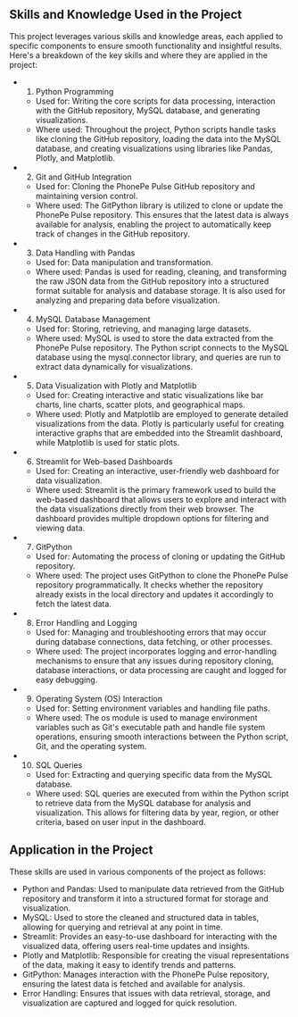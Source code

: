 ## Skills and Knowledge Used in the Project
This project leverages various skills and knowledge areas, each applied to specific components to ensure smooth functionality and insightful results. Here's a breakdown of the key skills and where they are applied in the project:

- 1. Python Programming
   * Used for: Writing the core scripts for data processing, interaction with the GitHub repository, MySQL database, and generating visualizations.
   * Where used: Throughout the project, Python scripts handle tasks like cloning the GitHub repository, loading the data into the MySQL database, and 
    creating visualizations using libraries like Pandas, Plotly, and Matplotlib.

- 2. Git and GitHub Integration
   * Used for: Cloning the PhonePe Pulse GitHub repository and maintaining version control.
   * Where used: The GitPython library is utilized to clone or update the PhonePe Pulse repository. This ensures that the latest data is always
    available for analysis, enabling the project to automatically keep track of changes in the GitHub repository.

- 3. Data Handling with Pandas
    * Used for: Data manipulation and transformation.
    * Where used: Pandas is used for reading, cleaning, and transforming the raw JSON data from the GitHub repository into a
      structured format suitable for analysis and database storage. It is also used for analyzing and preparing data before visualization.

- 4. MySQL Database Management
   * Used for: Storing, retrieving, and managing large datasets.
   * Where used: MySQL is used to store the data extracted from the PhonePe Pulse repository. The Python script connects to the MySQL database
    using the mysql.connector library, and queries are run to extract data dynamically for visualizations.

- 5. Data Visualization with Plotly and Matplotlib
   * Used for: Creating interactive and static visualizations like bar charts, line charts, scatter plots, and geographical maps.
   * Where used: Plotly and Matplotlib are employed to generate detailed visualizations from the data. Plotly is particularly useful for creating
    interactive graphs that are embedded into the Streamlit dashboard, while Matplotlib is used for static plots.

- 6. Streamlit for Web-based Dashboards
   * Used for: Creating an interactive, user-friendly web dashboard for data visualization.
   * Where used: Streamlit is the primary framework used to build the web-based dashboard that allows users to explore and interact with the data
    visualizations directly from their web browser. The dashboard provides multiple dropdown options for filtering and viewing data.

- 7. GitPython
   * Used for: Automating the process of cloning or updating the GitHub repository.
   * Where used: The project uses GitPython to clone the PhonePe Pulse repository programmatically. It checks whether the repository already exists
    in the local directory and updates it accordingly to fetch the latest data.

- 8. Error Handling and Logging
   * Used for: Managing and troubleshooting errors that may occur during database connections, data fetching, or other processes.
   * Where used: The project incorporates logging and error-handling mechanisms to ensure that any issues during repository cloning,
    database interactions, or data processing are caught and logged for easy debugging.

- 9. Operating System (OS) Interaction
   * Used for: Setting environment variables and handling file paths.
   * Where used: The os module is used to manage environment variables such as Git's executable path and handle file system operations,
    ensuring smooth interactions between the Python script, Git, and the operating system.

- 10. SQL Queries
   * Used for: Extracting and querying specific data from the MySQL database.
   * Where used: SQL queries are executed from within the Python script to retrieve data from the MySQL database for analysis and visualization.
    This allows for filtering data by year, region, or other criteria, based on user input in the dashboard.

## Application in the Project
These skills are used in various components of the project as follows:

- Python and Pandas: Used to manipulate data retrieved from the GitHub repository and transform it into a structured format for storage and visualization.
- MySQL: Used to store the cleaned and structured data in tables, allowing for querying and retrieval at any point in time.
- Streamlit: Provides an easy-to-use dashboard for interacting with the visualized data, offering users real-time updates and insights.
- Plotly and Matplotlib: Responsible for creating the visual representations of the data, making it easy to identify trends and patterns.
- GitPython: Manages interaction with the PhonePe Pulse repository, ensuring the latest data is fetched and available for analysis.
- Error Handling: Ensures that issues with data retrieval, storage, and visualization are captured and logged for quick resolution.
